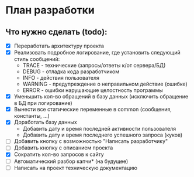 # План разработки

## Что нужно сделать (todo):

- [x] Переработать архитектуру проекта
- [x] Реализовать подробное логирование, где установить следующий стиль сообщений:
  - TRACE - технические (запросы/ответы к/от сервера/БД)
  - DEBUG - отладка кода разработчиком
  - INFO - действия пользователя
  - WARNING - предупреждение о неправильном действие (ошибке)
  - ERROR - ошибки нарушающие целостность программы
- [x] Уменьшить кол-во обращений в базу данных (исключить обращение в БД при логирование)
- [x] Вынести все статические переменные в common (сообщения, константы, ...)
- [x] Доработать базу данных
  - Добавить дату и время последней активности пользователя
  - Добавить дату и время последнего успешного запроса (куков)
- [ ] Добавить кнопку с возможностью "Написать разработчику"
- [ ] Добавить кнопку с описанием проекта
- [x] Сократить кол-во запросов к сайту
- [ ] Автоматический разбор капчи* (на будущее)
- [ ] Написать на проект техническую документацию
